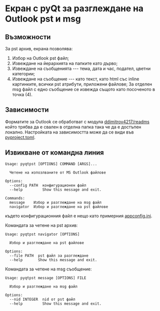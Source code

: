 # Екран с pyQt за разглеждане на Outlook pst и msg

## Възможности

За pst архив, екрана позволява:
1. Избор на Outlook pst файл;
2. Извеждане на йерархията на папките като дърво;
3. Извеждане на съобщенията --- тема, дата и час, подател, цветни категории;
4. Извеждане на съобщение --- като текст, като html със inline картинките, всички pst атрибути, приложени файлове;
За отделен msg файл с едно съобщение се извежда същото като посоченото в точка (4).

## Зависимости

Форматите за Outlook се обработват с модула
[ddimitrov4217/readms](https://github.com/ddimitrov4217/readms) който трябва да е свален в отделна папка така че да е достъпен локално.
Настройката на зависимостта може да се види във [pyproject.toml](pyproject.toml).

## Извикване от командна линия

```
Usage: pyqtpst [OPTIONS] COMMAND [ARGS]...

  Четене на изпозлваните от MS Outlook файлове

Options:
  --config PATH  конфигурационен файл
  --help         Show this message and exit.

Commands:
  message    Избор и разглеждане на msg файл
  navigator  Избор и разглеждане на pst файлове
```
където конфигурационния файл е нещо като примерния  [appconfig.ini](appconfig.ini).

Командата за четене на pst архив:
```
Usage: pyqtpst navigator [OPTIONS]

  Избор и разглеждане на pst файлове

Options:
  --file PATH  pst файл за разглеждане
  --help       Show this message and exit.
```

Командата за четене на msg съобщение:
```
Usage: pyqtpst message [OPTIONS] FILE

  Избор и разглеждане на msg файл

Options:
  --nid INTEGER  nid от pst файл
  --help         Show this message and exit.
```
